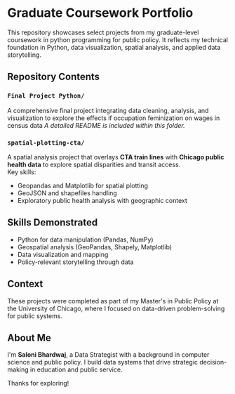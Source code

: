 # Graduate Coursework Portfolio

This repository showcases select projects from my graduate-level coursework in python programming for public policy. It reflects my technical foundation in Python, data visualization, spatial analysis, and applied data storytelling.

## Repository Contents

### `Final Project Python/`
A comprehensive final project integrating data cleaning, analysis, and visualization to explore the effects if occupation feminization on wages in census data 
 *A detailed README is included within this folder.*

### `spatial-plotting-cta/`
A spatial analysis project that overlays **CTA train lines** with **Chicago public health data** to explore spatial disparities and transit access.  
Key skills:
- Geopandas and Matplotlib for spatial plotting  
- GeoJSON and shapefiles handling  
- Exploratory public health analysis with geographic context

## Skills Demonstrated
- Python for data manipulation (Pandas, NumPy)
- Geospatial analysis (GeoPandas, Shapely, Matplotlib)
- Data visualization and mapping
- Policy-relevant storytelling through data

## Context

These projects were completed as part of my Master's in Public Policy at the University of Chicago, where I focused on data-driven problem-solving for public systems.

## About Me

I'm **Saloni Bhardwaj**, a Data Strategist with a background in computer science and public policy. I build data systems that drive strategic decision-making in education and public service.

Thanks for exploring!

